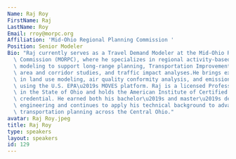 ```yaml
---
Name: Raj Roy
FirstName: Raj
LastName: Roy
Email: rroy@morpc.org
Affiliation: 'Mid-Ohio Regional Planning Commission '
Position: Senior Modeler
Bio: "Raj currently serves as a Travel Demand Modeler at the Mid-Ohio Regional Planning\
  \ Commission (MORPC), where he specializes in regional activity-based travel demand\
  \ modeling to support long-range planning, Transportation Improvement Programs (TIP),\
  \ area and corridor studies, and traffic impact analyses.He brings extensive expertise\
  \ in land use modeling, air quality conformity analysis, and emissions modeling\
  \ using the U.S. EPA\u2019s MOVES platform. Raj is a licensed Professional Engineer\
  \ in the State of Ohio and holds the American Institute of Certified Planners (AICP)\
  \ credential. He earned both his bachelor\u2019s and master\u2019s degrees in civil\
  \ engineering and continues to apply his technical background to advance data-driven\
  \ transportation planning across the Central Ohio."
avatar: Raj Roy.jpeg
title: Raj Roy
type: speakers
layout: speakers
id: 129
---
```

